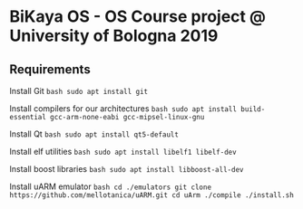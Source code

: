 # BiKaya OS - OS Course project @ University of Bologna 2019

## Requirements

Install Git
`bash
sudo apt install git
`

Install compilers for our architectures
`bash
sudo apt install build-essential gcc-arm-none-eabi gcc-mipsel-linux-gnu
`

Install Qt
`bash
sudo apt install qt5-default
`

Install elf utilities
`bash
sudo apt install libelf1 libelf-dev
`

Install boost libraries
`bash
sudo apt install libboost-all-dev
`

Install uARM emulator
`bash
cd ./emulators
git clone https://github.com/mellotanica/uARM.git
cd uArm
./compile
./install.sh
`

